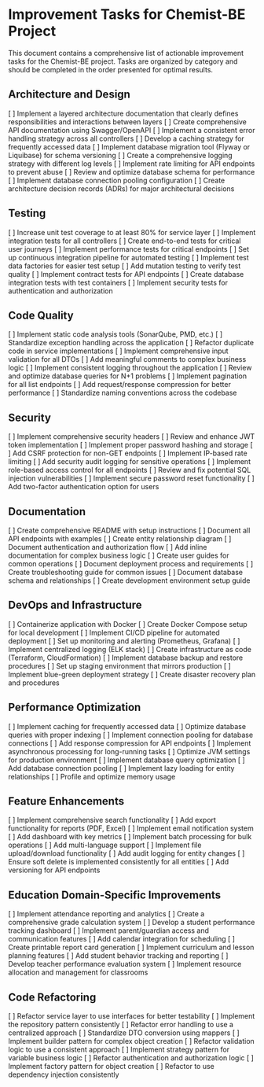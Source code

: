 # Improvement Tasks for Chemist-BE Project

This document contains a comprehensive list of actionable improvement tasks for the Chemist-BE project. Tasks are organized by category and should be completed in the order presented for optimal results.

## Architecture and Design

[ ] Implement a layered architecture documentation that clearly defines responsibilities and interactions between layers
[ ] Create comprehensive API documentation using Swagger/OpenAPI
[ ] Implement a consistent error handling strategy across all controllers
[ ] Develop a caching strategy for frequently accessed data
[ ] Implement database migration tool (Flyway or Liquibase) for schema versioning
[ ] Create a comprehensive logging strategy with different log levels
[ ] Implement rate limiting for API endpoints to prevent abuse
[ ] Review and optimize database schema for performance
[ ] Implement database connection pooling configuration
[ ] Create architecture decision records (ADRs) for major architectural decisions

## Testing

[ ] Increase unit test coverage to at least 80% for service layer
[ ] Implement integration tests for all controllers
[ ] Create end-to-end tests for critical user journeys
[ ] Implement performance tests for critical endpoints
[ ] Set up continuous integration pipeline for automated testing
[ ] Implement test data factories for easier test setup
[ ] Add mutation testing to verify test quality
[ ] Implement contract tests for API endpoints
[ ] Create database integration tests with test containers
[ ] Implement security tests for authentication and authorization

## Code Quality

[ ] Implement static code analysis tools (SonarQube, PMD, etc.)
[ ] Standardize exception handling across the application
[ ] Refactor duplicate code in service implementations
[ ] Implement comprehensive input validation for all DTOs
[ ] Add meaningful comments to complex business logic
[ ] Implement consistent logging throughout the application
[ ] Review and optimize database queries for N+1 problems
[ ] Implement pagination for all list endpoints
[ ] Add request/response compression for better performance
[ ] Standardize naming conventions across the codebase

## Security

[ ] Implement comprehensive security headers
[ ] Review and enhance JWT token implementation
[ ] Implement proper password hashing and storage
[ ] Add CSRF protection for non-GET endpoints
[ ] Implement IP-based rate limiting
[ ] Add security audit logging for sensitive operations
[ ] Implement role-based access control for all endpoints
[ ] Review and fix potential SQL injection vulnerabilities
[ ] Implement secure password reset functionality
[ ] Add two-factor authentication option for users

## Documentation

[ ] Create comprehensive README with setup instructions
[ ] Document all API endpoints with examples
[ ] Create entity relationship diagram
[ ] Document authentication and authorization flow
[ ] Add inline documentation for complex business logic
[ ] Create user guides for common operations
[ ] Document deployment process and requirements
[ ] Create troubleshooting guide for common issues
[ ] Document database schema and relationships
[ ] Create development environment setup guide

## DevOps and Infrastructure

[ ] Containerize application with Docker
[ ] Create Docker Compose setup for local development
[ ] Implement CI/CD pipeline for automated deployment
[ ] Set up monitoring and alerting (Prometheus, Grafana)
[ ] Implement centralized logging (ELK stack)
[ ] Create infrastructure as code (Terraform, CloudFormation)
[ ] Implement database backup and restore procedures
[ ] Set up staging environment that mirrors production
[ ] Implement blue-green deployment strategy
[ ] Create disaster recovery plan and procedures

## Performance Optimization

[ ] Implement caching for frequently accessed data
[ ] Optimize database queries with proper indexing
[ ] Implement connection pooling for database connections
[ ] Add response compression for API endpoints
[ ] Implement asynchronous processing for long-running tasks
[ ] Optimize JVM settings for production environment
[ ] Implement database query optimization
[ ] Add database connection pooling
[ ] Implement lazy loading for entity relationships
[ ] Profile and optimize memory usage

## Feature Enhancements

[ ] Implement comprehensive search functionality
[ ] Add export functionality for reports (PDF, Excel)
[ ] Implement email notification system
[ ] Add dashboard with key metrics
[ ] Implement batch processing for bulk operations
[ ] Add multi-language support
[ ] Implement file upload/download functionality
[ ] Add audit logging for entity changes
[ ] Ensure soft delete is implemented consistently for all entities
[ ] Add versioning for API endpoints

## Education Domain-Specific Improvements

[ ] Implement attendance reporting and analytics
[ ] Create a comprehensive grade calculation system
[ ] Develop a student performance tracking dashboard
[ ] Implement parent/guardian access and communication features
[ ] Add calendar integration for scheduling
[ ] Create printable report card generation
[ ] Implement curriculum and lesson planning features
[ ] Add student behavior tracking and reporting
[ ] Develop teacher performance evaluation system
[ ] Implement resource allocation and management for classrooms

## Code Refactoring

[ ] Refactor service layer to use interfaces for better testability
[ ] Implement the repository pattern consistently
[ ] Refactor error handling to use a centralized approach
[ ] Standardize DTO conversion using mappers
[ ] Implement builder pattern for complex object creation
[ ] Refactor validation logic to use a consistent approach
[ ] Implement strategy pattern for variable business logic
[ ] Refactor authentication and authorization logic
[ ] Implement factory pattern for object creation
[ ] Refactor to use dependency injection consistently
